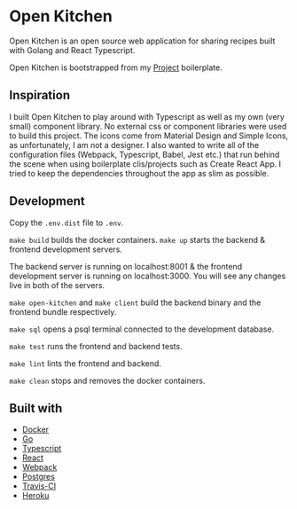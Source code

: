 # Open Kitchen

Open Kitchen is an open source web application for sharing recipes built with Golang and React Typescript.

Open Kitchen is bootstrapped from my [Project](https://github.com/peterzernia/project) boilerplate.

## Inspiration

I built Open Kitchen to play around with Typescript as well as my own (very small) component library. No external css or component libraries were used to build this project. The icons come from Material Design and Simple Icons, as unfortunately, I am not a designer. I also wanted to write all of the configuration files (Webpack, Typescript, Babel, Jest etc.) that run behind the scene when using boilerplate clis/projects such as Create React App. I tried to keep the dependencies throughout the app as slim as possible.

## Development

Copy the `.env.dist` file to `.env`.

`make build` builds the docker containers.
`make up` starts the backend & frontend development servers.

The backend server is running on localhost:8001 & the frontend development server is running on localhost:3000. You will see any changes live in both of the servers.

`make open-kitchen` and `make client` build the backend binary and the frontend bundle respectively.

`make sql` opens a psql terminal connected to the development database.

`make test` runs the frontend and backend tests.

`make lint` lints the frontend and backend.

`make clean` stops and removes the docker containers.

## Built with

- [Docker](https://www.docker.com/)
- [Go](https://golang.org/)
- [Typescript](https://www.typescriptlang.org/)
- [React](https://reactjs.org/)
- [Webpack](https://webpack.js.org/)
- [Postgres](https://www.postgresql.org/)
- [Travis-CI](https://travis-ci.org/)
- [Heroku](https://www.heroku.com/)
